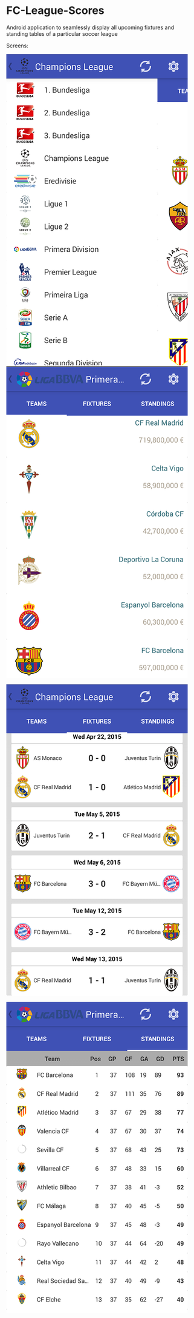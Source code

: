# FC-League-Scores
Android application to seamlessly display all upcoming fixtures and standing tables of a particular soccer league

Screens:

![Leagues List](MyApplication/images/Leagues_small.png) ![Teams](MyApplication/images/Teams_small.png)

![Fixtures](MyApplication/images/Fixtures_small.png)

![Table](MyApplication/images/Table_small.png)


